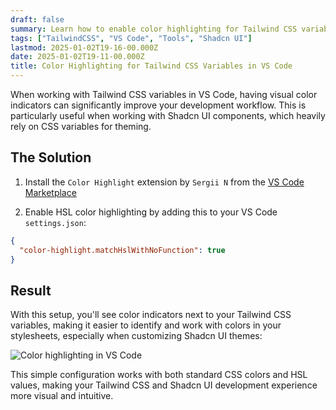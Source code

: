 ```yaml
---
draft: false
summary: Learn how to enable color highlighting for Tailwind CSS variables in VS Code, especially useful when working with Shadcn UI components.
tags: ["TailwindCSS", "VS Code", "Tools", "Shadcn UI"]
lastmod: 2025-01-02T19-16-00.000Z
date: 2025-01-02T19-11-00.000Z
title: Color Highlighting for Tailwind CSS Variables in VS Code
---
```


When working with Tailwind CSS variables in VS Code, having visual color indicators can significantly improve your development workflow. This is particularly useful when working with Shadcn UI components, which heavily rely on CSS variables for theming.

## The Solution

1. Install the `Color Highlight` extension by `Sergii N` from the [VS Code Marketplace](https://marketplace.visualstudio.com/items?itemName=naumovs.color-highlight)

2. Enable HSL color highlighting by adding this to your VS Code `settings.json`:

```json
{
  "color-highlight.matchHslWithNoFunction": true
}
```

## Result

With this setup, you'll see color indicators next to your Tailwind CSS variables, making it easier to identify and work with colors in your stylesheets, especially when customizing Shadcn UI themes:

![Color highlighting in VS Code](/assets/tailwind-css-variables-color-highlighting-in-vs-code.png)

This simple configuration works with both standard CSS colors and HSL values, making your Tailwind CSS and Shadcn UI development experience more visual and intuitive.
